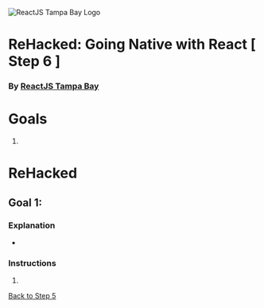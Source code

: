 ![ReactJS Tampa Bay Logo](https://avatars2.githubusercontent.com/u/18738421?v=3&s=200)

# ReHacked: Going Native with React [ Step 6 ]
### By [ReactJS Tampa Bay](http://www.meetup.com/ReactJS-Tampa-Bay/)

# Goals

1. 

# ReHacked

## Goal 1: 

### Explanation

* 

### Instructions

1. 

[Back to Step 5](https://github.com/reactjstampabay/RehackedNative/tree/step-5)
